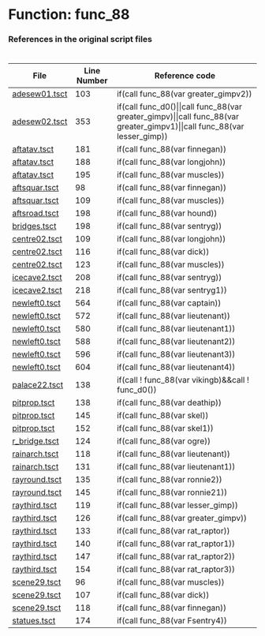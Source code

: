 # Function: func_88
### References in the original script files

#

| File | Line Number | Reference code |
| --- | --- | --- |
| [adesew01.tsct](../../../out/adesew01.tsct#L103) | 103 | if(call func_88(var greater_gimpv2)) |
| [adesew02.tsct](../../../out/adesew02.tsct#L353) | 353 | if(call func_d0()\|\|call func_88(var greater_gimpv)\|\|call func_88(var greater_gimpv1)\|\|call func_88(var lesser_gimp)) |
| [aftatav.tsct](../../../out/aftatav.tsct#L181) | 181 | if(call func_88(var finnegan)) |
| [aftatav.tsct](../../../out/aftatav.tsct#L188) | 188 | if(call func_88(var longjohn)) |
| [aftatav.tsct](../../../out/aftatav.tsct#L195) | 195 | if(call func_88(var muscles)) |
| [aftsquar.tsct](../../../out/aftsquar.tsct#L98) | 98 | if(call func_88(var finnegan)) |
| [aftsquar.tsct](../../../out/aftsquar.tsct#L109) | 109 | if(call func_88(var muscles)) |
| [aftsroad.tsct](../../../out/aftsroad.tsct#L198) | 198 | if(call func_88(var hound)) |
| [bridges.tsct](../../../out/bridges.tsct#L198) | 198 | if(call func_88(var sentryg)) |
| [centre02.tsct](../../../out/centre02.tsct#L109) | 109 | if(call func_88(var longjohn)) |
| [centre02.tsct](../../../out/centre02.tsct#L116) | 116 | if(call func_88(var dick)) |
| [centre02.tsct](../../../out/centre02.tsct#L123) | 123 | if(call func_88(var muscles)) |
| [icecave2.tsct](../../../out/icecave2.tsct#L208) | 208 | if(call func_88(var sentryg)) |
| [icecave2.tsct](../../../out/icecave2.tsct#L218) | 218 | if(call func_88(var sentryg1)) |
| [newleft0.tsct](../../../out/newleft0.tsct#L564) | 564 | if(call func_88(var captain)) |
| [newleft0.tsct](../../../out/newleft0.tsct#L572) | 572 | if(call func_88(var lieutenant)) |
| [newleft0.tsct](../../../out/newleft0.tsct#L580) | 580 | if(call func_88(var lieutenant1)) |
| [newleft0.tsct](../../../out/newleft0.tsct#L588) | 588 | if(call func_88(var lieutenant2)) |
| [newleft0.tsct](../../../out/newleft0.tsct#L596) | 596 | if(call func_88(var lieutenant3)) |
| [newleft0.tsct](../../../out/newleft0.tsct#L604) | 604 | if(call func_88(var lieutenant4)) |
| [palace22.tsct](../../../out/palace22.tsct#L138) | 138 | if(call ! func_88(var vikingb)&&call ! func_d0()) |
| [pitprop.tsct](../../../out/pitprop.tsct#L138) | 138 | if(call func_88(var deathip)) |
| [pitprop.tsct](../../../out/pitprop.tsct#L145) | 145 | if(call func_88(var skel)) |
| [pitprop.tsct](../../../out/pitprop.tsct#L152) | 152 | if(call func_88(var skel1)) |
| [r_bridge.tsct](../../../out/r_bridge.tsct#L124) | 124 | if(call func_88(var ogre)) |
| [rainarch.tsct](../../../out/rainarch.tsct#L118) | 118 | if(call func_88(var lieutenant)) |
| [rainarch.tsct](../../../out/rainarch.tsct#L131) | 131 | if(call func_88(var lieutenant1)) |
| [rayround.tsct](../../../out/rayround.tsct#L135) | 135 | if(call func_88(var ronnie2)) |
| [rayround.tsct](../../../out/rayround.tsct#L145) | 145 | if(call func_88(var ronnie21)) |
| [raythird.tsct](../../../out/raythird.tsct#L119) | 119 | if(call func_88(var lesser_gimp)) |
| [raythird.tsct](../../../out/raythird.tsct#L126) | 126 | if(call func_88(var greater_gimpv)) |
| [raythird.tsct](../../../out/raythird.tsct#L133) | 133 | if(call func_88(var rat_raptor)) |
| [raythird.tsct](../../../out/raythird.tsct#L140) | 140 | if(call func_88(var rat_raptor1)) |
| [raythird.tsct](../../../out/raythird.tsct#L147) | 147 | if(call func_88(var rat_raptor2)) |
| [raythird.tsct](../../../out/raythird.tsct#L154) | 154 | if(call func_88(var rat_raptor3)) |
| [scene29.tsct](../../../out/scene29.tsct#L96) | 96 | if(call func_88(var muscles)) |
| [scene29.tsct](../../../out/scene29.tsct#L107) | 107 | if(call func_88(var dick)) |
| [scene29.tsct](../../../out/scene29.tsct#L118) | 118 | if(call func_88(var finnegan)) |
| [statues.tsct](../../../out/statues.tsct#L174) | 174 | if(call func_88(var Fsentry4)) |
